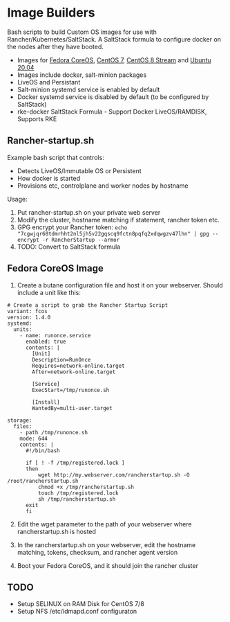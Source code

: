 # Image Builders

Bash scripts to build Custom OS images for use with Rancher/Kubernetes/SaltStack. A SaltStack formula to configure docker on the nodes after they have booted.

- Images for [Fedora CoreOS](https://github.com/wrender/image-builders/tree/main/Fedora-CoreOS), [CentOS 7](https://github.com/wrender/image-builders/tree/main/CentOS-7), [CentOS 8 Stream](https://github.com/wrender/image-builders/tree/main/CentOS-8-Stream) and [Ubuntu 20.04](https://github.com/wrender/image-builders/tree/main/Ubuntu-20.04)
- Images include docker, salt-minion packages
- LiveOS and Persistant
- Salt-minion systemd service is enabled by default
- Docker systemd service is disabled by default (to be configured by SaltStack)
- rke-docker SaltStack Formula - Support Docker LiveOS/RAMDISK, Supports RKE

## Rancher-startup.sh

Example bash script that controls:
- Detects LiveOS/Immutable OS or Persistent
- How docker is started
- Provisions etc, controlplane and worker nodes by hostname

Usage:
1. Put rancher-startup.sh on your private web server
2. Modify the cluster, hostname matching if statement, rancher token etc.
3. GPG encrypt your Rancher token: `echo "7cgwjqr68tdmrhht2nl5jh5v22gqscq9fctn8pqfq2xdqwgzv47lhn" | gpg --encrypt -r RancherStartup --armor`
4. TODO: Convert to SaltStack formula 

## Fedora CoreOS Image
1.  Create a butane configuration file and host it on your webserver.  Should include a unit like this:
```
# Create a script to grab the Rancher Startup Script
variant: fcos
version: 1.4.0
systemd:
  units:
    - name: runonce.service
      enabled: true
      contents: |
        [Unit]
        Description=RunOnce
        Requires=network-online.target
        After=network-online.target

        [Service]
        ExecStart=/tmp/runonce.sh

        [Install]
        WantedBy=multi-user.target

storage:
  files:
    - path /tmp/runonce.sh
    mode: 644
    contents: |
      #!/bin/bash

      if [ ! -f /tmp/registered.lock ]
      then
          wget http://my.webserver.com/rancherstartup.sh -O /root/rancherstartup.sh
          chmod +x /tmp/rancherstartup.sh
          touch /tmp/registered.lock
          sh /tmp/rancherstartup.sh
      exit
      fi
```

2. Edit the wget parameter to the path of your webserver where rancherstartup.sh is hosted

3. In the rancherstartup.sh on your webserver, edit the hostname matching, tokens, checksum, and rancher agent version

4. Boot your Fedora CoreOS, and it should join the rancher cluster

## TODO
- Setup SELINUX on RAM Disk for CentOS 7/8
- Setup NFS /etc/idmapd.conf configuraton
